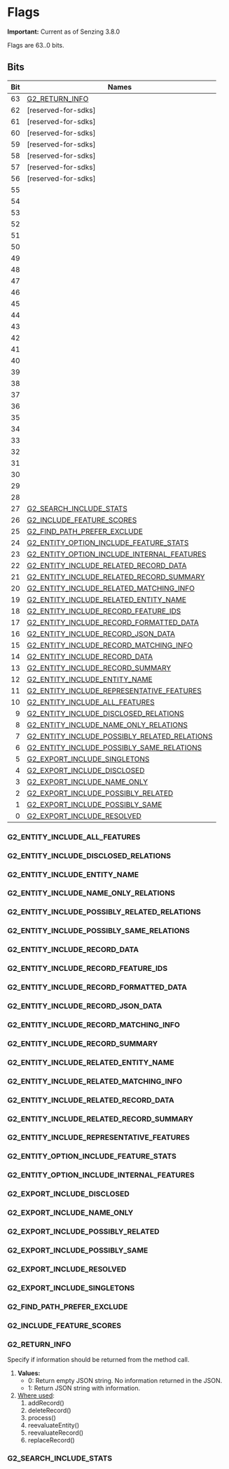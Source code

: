 # Flags

**Important:**  Current as of Senzing 3.8.0

Flags are 63..0 bits.

## Bits

| Bit | Names |
|----:|------|
|  63 | [G2_RETURN_INFO](#return_info) |
|  62 | [reserved-for-sdks] |
|  61 | [reserved-for-sdks] |
|  60 | [reserved-for-sdks] |
|  59 | [reserved-for-sdks] |
|  58 | [reserved-for-sdks] |
|  57 | [reserved-for-sdks] |
|  56 | [reserved-for-sdks] |
|  55 | [](#) |
|  54 | [](#) |
|  53 | [](#) |
|  52 | [](#) |
|  51 | [](#) |
|  50 | [](#) |
|  49 | [](#) |
|  48 | [](#) |
|  47 | [](#) |
|  46 | [](#) |
|  45 | [](#) |
|  44 | [](#) |
|  43 | [](#) |
|  42 | [](#) |
|  41 | [](#) |
|  40 | [](#) |
|  39 | [](#) |
|  38 | [](#) |
|  37 | [](#) |
|  36 | [](#) |
|  35 | [](#) |
|  34 | [](#) |
|  33 | [](#) |
|  32 | [](#) |
|  31 | [](#) |
|  30 | [](#) |
|  29 | [](#) |
|  28 | [](#) |
|  27 | [G2_SEARCH_INCLUDE_STATS](#g2_search_include_stats) |
|  26 | [G2_INCLUDE_FEATURE_SCORES](#g2_include_feature_scores) |
|  25 | [G2_FIND_PATH_PREFER_EXCLUDE](#g2_find_path_prefer_exclude) |
|  24 | [G2_ENTITY_OPTION_INCLUDE_FEATURE_STATS](#g2_entity_option_include_feature_stats) |
|  23 | [G2_ENTITY_OPTION_INCLUDE_INTERNAL_FEATURES](#g2_entity_option_include_internal_features) |
|  22 | [G2_ENTITY_INCLUDE_RELATED_RECORD_DATA](#g2_entity_include_related_record_data) |
|  21 | [G2_ENTITY_INCLUDE_RELATED_RECORD_SUMMARY](#g2_entity_include_related_record_summary) |
|  20 | [G2_ENTITY_INCLUDE_RELATED_MATCHING_INFO](#g2_entity_include_related_matching_info) |
|  19 | [G2_ENTITY_INCLUDE_RELATED_ENTITY_NAME](#g2_entity_include_related_entity_name) |
|  18 | [G2_ENTITY_INCLUDE_RECORD_FEATURE_IDS](#g2_entity_include_record_feature_ids) |
|  17 | [G2_ENTITY_INCLUDE_RECORD_FORMATTED_DATA](#g2_entity_include_record_formatted_data) |
|  16 | [G2_ENTITY_INCLUDE_RECORD_JSON_DATA](#g2_entity_include_record_json_data) |
|  15 | [G2_ENTITY_INCLUDE_RECORD_MATCHING_INFO](#g2_entity_include_record_matching_info) |
|  14 | [G2_ENTITY_INCLUDE_RECORD_DATA](#g2_entity_include_record_data) |
|  13 | [G2_ENTITY_INCLUDE_RECORD_SUMMARY](#g2_entity_include_record_summary) |
|  12 | [G2_ENTITY_INCLUDE_ENTITY_NAME](#g2_entity_include_entity_name) |
|  11 | [G2_ENTITY_INCLUDE_REPRESENTATIVE_FEATURES](#g2_entity_include_representative_features) |
|  10 | [G2_ENTITY_INCLUDE_ALL_FEATURES](#g2_entity_include_all_features) |
|   9 | [G2_ENTITY_INCLUDE_DISCLOSED_RELATIONS](#g2_entity_include_disclosed_relations) |
|   8 | [G2_ENTITY_INCLUDE_NAME_ONLY_RELATIONS](#g2_entity_include_name_only_relations) |
|   7 | [G2_ENTITY_INCLUDE_POSSIBLY_RELATED_RELATIONS](#g2_entity_include_possibly_related_relations) |
|   6 | [G2_ENTITY_INCLUDE_POSSIBLY_SAME_RELATIONS](#g2_entity_include_possibly_same_relations) |
|   5 | [G2_EXPORT_INCLUDE_SINGLETONS](#g2_export_include_singletons) |
|   4 | [G2_EXPORT_INCLUDE_DISCLOSED](#g2_export_include_disclosed) |
|   3 | [G2_EXPORT_INCLUDE_NAME_ONLY](#g2_export_include_name_only) |
|   2 | [G2_EXPORT_INCLUDE_POSSIBLY_RELATED](#g2_export_include_possibly_related) |
|   1 | [G2_EXPORT_INCLUDE_POSSIBLY_SAME](#g2_export_include_possibly_same) |
|   0 | [G2_EXPORT_INCLUDE_RESOLVED](#g2_export_include_resolved) |

### G2_ENTITY_INCLUDE_ALL_FEATURES

### G2_ENTITY_INCLUDE_DISCLOSED_RELATIONS

### G2_ENTITY_INCLUDE_ENTITY_NAME

### G2_ENTITY_INCLUDE_NAME_ONLY_RELATIONS

### G2_ENTITY_INCLUDE_POSSIBLY_RELATED_RELATIONS

### G2_ENTITY_INCLUDE_POSSIBLY_SAME_RELATIONS

### G2_ENTITY_INCLUDE_RECORD_DATA

### G2_ENTITY_INCLUDE_RECORD_FEATURE_IDS

### G2_ENTITY_INCLUDE_RECORD_FORMATTED_DATA

### G2_ENTITY_INCLUDE_RECORD_JSON_DATA

### G2_ENTITY_INCLUDE_RECORD_MATCHING_INFO

### G2_ENTITY_INCLUDE_RECORD_SUMMARY

### G2_ENTITY_INCLUDE_RELATED_ENTITY_NAME

### G2_ENTITY_INCLUDE_RELATED_MATCHING_INFO

### G2_ENTITY_INCLUDE_RELATED_RECORD_DATA

### G2_ENTITY_INCLUDE_RELATED_RECORD_SUMMARY

### G2_ENTITY_INCLUDE_REPRESENTATIVE_FEATURES

### G2_ENTITY_OPTION_INCLUDE_FEATURE_STATS

### G2_ENTITY_OPTION_INCLUDE_INTERNAL_FEATURES

### G2_EXPORT_INCLUDE_DISCLOSED

### G2_EXPORT_INCLUDE_NAME_ONLY

### G2_EXPORT_INCLUDE_POSSIBLY_RELATED

### G2_EXPORT_INCLUDE_POSSIBLY_SAME

### G2_EXPORT_INCLUDE_RESOLVED

### G2_EXPORT_INCLUDE_SINGLETONS

### G2_FIND_PATH_PREFER_EXCLUDE

### G2_INCLUDE_FEATURE_SCORES

### G2_RETURN_INFO

Specify if information should be returned from the method call.

1. **Values:**
    - 0: Return empty JSON string.  No information returned in the JSON.
    - 1: Return JSON string with information.
1. [Where used](https://github.com/search?q=org%3Asenzing-garage+RETURN_INFO&type=code):
    1. addRecord()
    1. deleteRecord()
    1. process()
    1. reevaluateEntity()
    1. reevaluateRecord()
    1. replaceRecord()

### G2_SEARCH_INCLUDE_STATS
